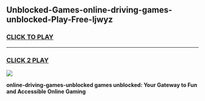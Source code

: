 
## Unblocked-Games-online-driving-games-unblocked-Play-Free-ljwyz
<h3>
<a href="https://premium76.site?title=online-driving-games-unblocked&ref=17A">CLICK TO PLAY</a></h3>
<hr>

<h3>
<a href="https://premium76.site?title=online-driving-games-unblocked&ref=17A">CLICK 2 PLAY</a>
  
</h3>

<a href="https://premium76.site?title=online-driving-games-unblocked&ref=17A"><img src="https://clearcache.store/games.png"></a>


**online-driving-games-unblocked games unblocked: Your Gateway to Fun and Accessible Online Gaming**
